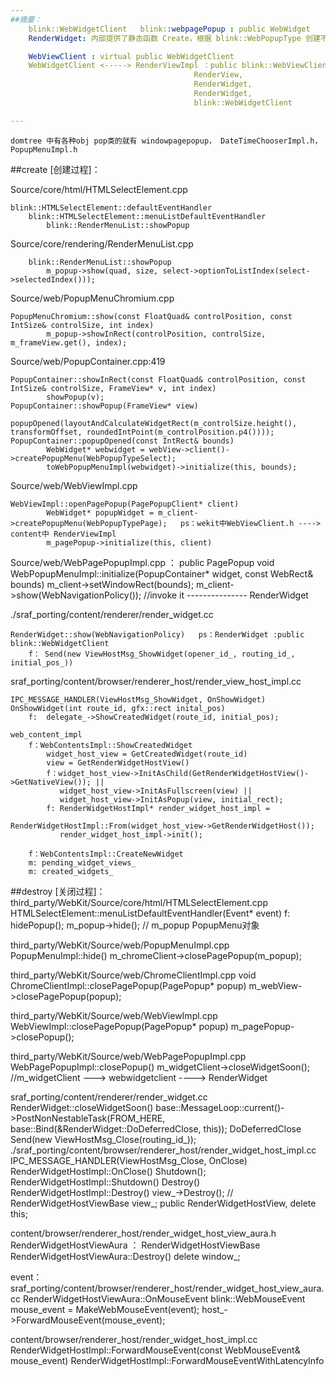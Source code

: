 ```yaml
---
##摘要：
    blink::WebWidgetClient   blink::webpagePopup : public WebWidget
    RenderWidget: 内部提供了静态函数 Create，根据 blink::WebPopupType 创建不同的renderwidget，renderviewImpl 内部创建的 

    WebViewClient : virtual public WebWidgetClient
    WebWidgetClient <-----> RenderViewImpl ：public blink::WebViewClient ，
                                         RenderView,
                                         RenderWidget,
                                         RenderWidget,
                                         blink::WebWidgetClient 

---
```


    domtree 中有各种obj pop类的就有 windowpagepopup， DateTimeChooserImpl.h， PopupMenuImpl.h	

##create [创建过程]：

Source/core/html/HTMLSelectElement.cpp
```
blink::HTMLSelectElement::defaultEventHandler
	blink::HTMLSelectElement::menuListDefaultEventHandler
		blink::RenderMenuList::showPopup
```
Source/core/rendering/RenderMenuList.cpp
```
	blink::RenderMenuList::showPopup
		m_popup->show(quad, size, select->optionToListIndex(select->selectedIndex()));
```
Source/web/PopupMenuChromium.cpp
```
PopupMenuChromium::show(const FloatQuad& controlPosition, const IntSize& controlSize, int index)
		m_popup->showInRect(controlPosition, controlSize, m_frameView.get(), index);
```
Source/web/PopupContainer.cpp:419
```
PopupContainer::showInRect(const FloatQuad& controlPosition, const IntSize& controlSize, FrameView* v, int index)
		showPopup(v);
PopupContainer::showPopup(FrameView* view)
		popupOpened(layoutAndCalculateWidgetRect(m_controlSize.height(), transformOffset, roundedIntPoint(m_controlPosition.p4())));
PopupContainer::popupOpened(const IntRect& bounds)
		WebWidget* webwidget = webView->client()->createPopupMenu(WebPopupTypeSelect);
		toWebPopupMenuImpl(webwidget)->initialize(this, bounds);
```
Source/web/WebViewImpl.cpp
```
WebViewImpl::openPagePopup(PagePopupClient* client)
		WebWidget* popupWidget = m_client->createPopupMenu(WebPopupTypePage);   ps：wekit中WebViewClient.h ----> content中 RenderViewImpl
		m_pagePopup->initialize(this, client)
```
Source/web/WebPagePopupImpl.cpp ： public PagePopup
	void WebPopupMenuImpl::initialize(PopupContainer* widget, const WebRect& bounds)
		m_client->setWindowRect(bounds);
		m_client->show(WebNavigationPolicy()); //invoke it   --------------- RenderWidget
  
./sraf_porting/content/renderer/render_widget.cc
```
RenderWidget::show(WebNavigationPolicy)   ps：RenderWidget :public blink::WebWidgetClient
	f： Send(new ViewHostMsg_ShowWidget(opener_id_, routing_id_, initial_pos_))
```
sraf_porting/content/browser/renderer_host/render_view_host_impl.cc
```
IPC_MESSAGE_HANDLER(ViewHostMsg_ShowWidget, OnShowWidget)
OnShowWidget(int route_id, gfx::rect inital_pos)
	f:  delegate_->ShowCreatedWidget(route_id, initial_pos);

web_content_impl
	f：WebContentsImpl::ShowCreatedWidget
		widget_host_view = GetCreatedWidget(route_id)
		view = GetRenderWidgetHostView()
		f：widget_host_view->InitAsChild(GetRenderWidgetHostView()->GetNativeView()); ||
		   widget_host_view->InitAsFullscreen(view) ||
		   widget_host_view->InitAsPopup(view, initial_rect);
		f: RenderWidgetHostImpl* render_widget_host_impl = 
								 RenderWidgetHostImpl::From(widget_host_view->GetRenderWidgetHost());
		   render_widget_host_impl->init();
	
	f：WebContentsImpl::CreateNewWidget
	m: pending_widget_views_
	m: created_widgets_
```

##destroy [关闭过程]：
third_party/WebKit/Source/core/html/HTMLSelectElement.cpp
	HTMLSelectElement::menuListDefaultEventHandler(Event* event)
		f: hidePopup();
			m_popup->hide();  // m_popup PopupMenu对象
	
third_party/WebKit/Source/web/PopupMenuImpl.cpp
	PopupMenuImpl::hide()
		m_chromeClient->closePagePopup(m_popup);

third_party/WebKit/Source/web/ChromeClientImpl.cpp
	void ChromeClientImpl::closePagePopup(PagePopup* popup)
		m_webView->closePagePopup(popup);

third_party/WebKit/Source/web/WebViewImpl.cpp
	WebViewImpl::closePagePopup(PagePopup* popup)
		m_pagePopup->closePopup();

third_party/WebKit/Source/web/WebPagePopupImpl.cpp
	WebPagePopupImpl::closePopup()
		m_widgetClient->closeWidgetSoon();   //m_widgetClient ---> webwidgetclient ----> RenderWidget

sraf_porting/content/renderer/render_widget.cc
	RenderWidget::closeWidgetSoon() 
		base::MessageLoop::current()->PostNonNestableTask(FROM_HERE, base::Bind(&RenderWidget::DoDeferredClose, this));
	DoDeferredClose
		Send(new ViewHostMsg_Close(routing_id_));
./sraf_porting/content/browser/renderer_host/render_widget_host_impl.cc
	IPC_MESSAGE_HANDLER(ViewHostMsg_Close, OnClose)
	RenderWidgetHostImpl::OnClose()
		Shutdown();
	RenderWidgetHostImpl::Shutdown()
		Destroy()
	RenderWidgetHostImpl::Destroy()
		view_->Destroy();    // RenderWidgetHostViewBase view_;  public RenderWidgetHostView,
		delete this;

content/browser/renderer_host/render_widget_host_view_aura.h	
	RenderWidgetHostViewAura ： RenderWidgetHostViewBase
	RenderWidgetHostViewAura::Destroy()
		delete window_;



event： 
sraf_porting/content/browser/renderer_host/render_widget_host_view_aura.cc
	RenderWidgetHostViewAura::OnMouseEvent
		blink::WebMouseEvent mouse_event = MakeWebMouseEvent(event);
		host_->ForwardMouseEvent(mouse_event);

content/browser/renderer_host/render_widget_host_impl.cc
	RenderWidgetHostImpl::ForwardMouseEvent(const WebMouseEvent& mouse_event)
		RenderWidgetHostImpl::ForwardMouseEventWithLatencyInfo
	
	
			
		
	

		
	

	
	
		
	
		
	
	